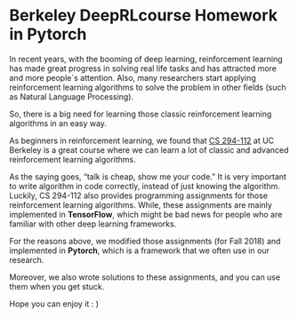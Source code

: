 # Berkeley DeepRLcourse Homework in Pytorch
In recent years, with the booming of deep learning, reinforcement learning has made great progress in solving real life tasks and has attracted more and more people`s attention. Also, many researchers start applying reinforcement learning algorithms to solve the problem in other fields (such as Natural Language Processing).

So, there is a big need for learning those classic reinforcement learning algorithms in an easy way.

As beginners in reinforcement learning, we found that [CS 294-112](http://rail.eecs.berkeley.edu/deeprlcourse/) at UC Berkeley is a great course where we can learn a lot of classic and advanced reinforcement learning algorithms.

As the saying goes, “talk is cheap, show me your code.” It is very important to write algorithm in code correctly, instead of just knowing the algorithm. Luckily, CS 294-112 also provides programming assignments for those reinforcement learning algorithms. While, these assignments are mainly implemented in **TensorFlow**, which might be bad news for people who are familiar with other deep learning frameworks.

For the reasons above, we modified those assignments (for Fall 2018) and implemented in **Pytorch**, which is a framework that we often use in our research. 

Moreover, we also wrote solutions to these assignments, and you can use them when you get stuck.

Hope you can enjoy it : )

